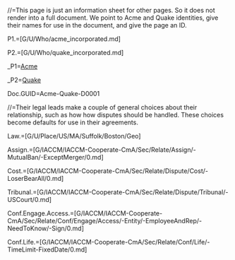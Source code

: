 //=This page is just an information sheet for other pages.  So it does not render into a full document.  We point to Acme and Quake identities, give their names for use in the document, and give the page an ID.

P1.=[G/U/Who/acme_incorporated.md]

P2.=[G/U/Who/quake_incorporated.md]

_P1=<a href="#Def.P1.Sec" class="definedterm">Acme</a>

_P2=<a href="#Def.P2.Sec" class="definedterm">Quake</a>

Doc.GUID=Acme-Quake-D0001

//=Their legal leads make a couple of general choices about their relationship, such as how how disputes should be handled.  These choices become defaults for use in their agreements.

Law.=[G/U/Place/US/MA/Suffolk/Boston/Geo]

Assign.=[G/IACCM/IACCM-Cooperate-CmA/Sec/Relate/Assign/-MutualBan/-ExceptMerger/0.md]

Cost.=[G/IACCM/IACCM-Cooperate-CmA/Sec/Relate/Dispute/Cost/-LoserBearAll/0.md]

Tribunal.=[G/IACCM/IACCM-Cooperate-CmA/Sec/Relate/Dispute/Tribunal/-USCourt/0.md]

Conf.Engage.Access.=[G/IACCM/IACCM-Cooperate-CmA/Sec/Relate/Conf/Engage/Access/-Entity/-EmployeeAndRep/-NeedToKnow/-Sign/0.md]

Conf.Life.=[G/IACCM/IACCM-Cooperate-CmA/Sec/Relate/Conf/Life/-TimeLimit-FixedDate/0.md]
